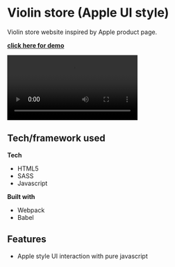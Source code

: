 # Violin store (Apple UI style)

Violin store website inspired by Apple product page.

**[click here for demo](https://jiasong214.github.io/violin_store/)**

![screenshot](https://jiasong214.github.io/violin_store/blob/main/demoVideo.mp4)

## Tech/framework used

<b>Tech</b>

- HTML5
- SASS
- Javascript

<b>Built with</b>

- Webpack
- Babel

## Features

- Apple style UI interaction with pure javascript
